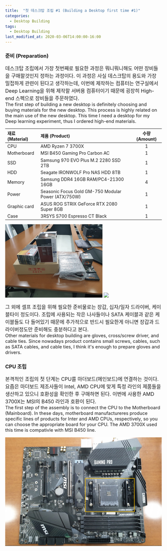 ```yaml
---
title:  "첫 데스크탑 조립 #1 (Building a Desktop first time #1)"
categories:
  - Desktop Building
tags:
  - Desktop Building
last_modified_at: 2020-03-06T14:00:00-16:00 
---
```

### 준비 (Preparation)
<span style="font-size:12pt"> 데스크탑 조립에서 가장 첫번째로 필요한 과정은 뭐니뭐니해도 어떤 장비들을 구매할것인지 정하는 과정이다. 
이 과정은 사실 데스크탑의 용도와 가장 밀접하게 관련이 된다고 생각하는데, 이번에 제작하는 컴퓨터는 연구실에서 Deep Learning을 위해 제작할
서버용 컴퓨터이기 때문에 굉장히 High-end 스펙으로 장비들을 주문하였다. </span>  
<span style="font-size:11pt"> The first step of building a new desktop is definitely choosing and buying materials for the new desktop. 
This process is highly related on the main use of the new desktop. This time I need a desktop for my Deep learning experiment, thus 
I ordered high-end materials. </span>

| 재료 (Material) | 제품 (Product) | 수량 (Amount) |
|:--------|:-------|:--------:|
| CPU   | AMD Ryzen 7 3700X  | 1 |
| Motherboard | MSI B450 Gaming Pro Carbon AC | 1 |
| SSD | Samsung 970 EVO Plus M.2 2280 SSD 2TB | 1 |
| HDD | Seagate IRONWOLF Pro NAS HDD 8TB | 1 |
| Memory | Samsung DDR4 16GB RAM/PC4-21300 16GB | 4 |
| Power | Seasonic Focus Gold GM-750 Modular Power (ATX/750W) | 1 |
| Graphic card | ASUS ROG STRIX GeForce RTX 2080 Super 8GB | 1 |
| Case | 3RSYS S700 Espresso CT Black | 1 |

<span> <img src="/assets/images/Build-Desktop/materials_1.jpg" width="313">  <img src="/assets/images/Build-Desktop/case_1.jpg" width="313"> </span>

<span style="font-size:12pt"> 그 외에 셀프 조립을 위해 필요한 준비물로는 장갑, 십자/일자 드라이버, 케이블타이 정도이다. 조립에 사용되는 작은 나사들이나 
SATA 케이블과 같은 케이블들도 다 들어있기 때문에 추가적으로 반드시 필요한게 아니면 장갑과 드라이버정도만 준비해도 충분하다고 본다. </span>  
<span style="font-size:11pt"> Other materials for desktop building are gloves, cross/screw driver, and cable ties. Since nowadays product 
contains small screws, cables, such as SATA cables, and cable ties, I think it's enough to prepare gloves and drivers. </span>

### CPU 조립 
<span style="font-size:12pt"> 본격적인 조립의 첫 단계는 CPU를 마더보드(메인보드)에 연결하는 것이다. 요즘은 마더보드 제조사들이 Intel, AMD CPU에 맞게
특정 라인의 제품들을 생산하고 있으니 호환성을 확인한 후 구매하면 된다. 이번에 사용한 AMD 3700X는 MSI의 B450 라인과 호환이 된다. </span>  
<span style="font-size:11pt"> The first step of the assembly is to connect the CPU to the Motherboard (Mainboard). In these days, motherboard
manufactureres produce specific lines of products for Inter and AMD CPUs, respectively, so you can choose the appropriate board for your CPU.
The AMD 3700X used this time is compativle with MSI B450 line. </span>

<span> <img src="/assets/images/Build-Desktop/mb_1.PNG" width="630"></span>

